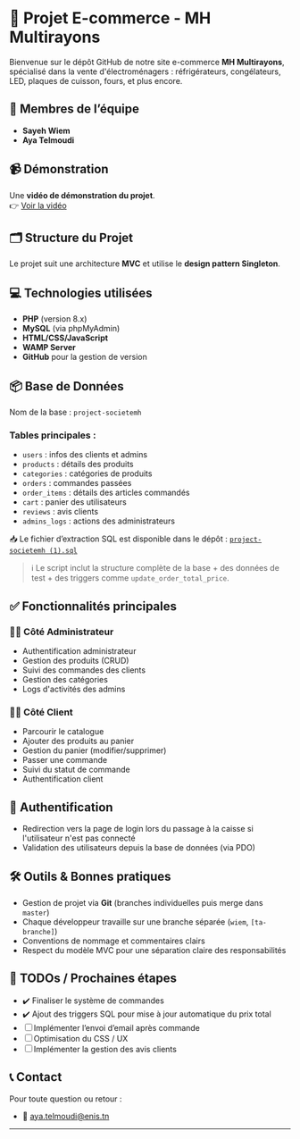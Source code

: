 # 🛒 Projet E-commerce - MH Multirayons

Bienvenue sur le dépôt GitHub de notre site e-commerce **MH Multirayons**, spécialisé dans la vente d'électroménagers : réfrigérateurs, congélateurs, LED, plaques de cuisson, fours, et plus encore.

## 👥 Membres de l’équipe

- **Sayeh Wiem**
- **Aya Telmoudi**

## 📹 Démonstration

Une **vidéo de démonstration du projet**.  
👉 [Voir la vidéo](https://drive.google.com/file/d/1TYD_i2s6OmA-DoGxmwHc9e68P7wXjM6P/view?usp=drive_link)

## 🗂️ Structure du Projet

Le projet suit une architecture **MVC** et utilise le **design pattern Singleton**.


## 💻 Technologies utilisées

- **PHP** (version 8.x)
- **MySQL** (via phpMyAdmin)
- **HTML/CSS/JavaScript**
- **WAMP Server**
- **GitHub** pour la gestion de version

## 📦 Base de Données

Nom de la base : `project-societemh`

### Tables principales :

- `users` : infos des clients et admins
- `products` : détails des produits
- `categories` : catégories de produits
- `orders` : commandes passées
- `order_items` : détails des articles commandés
- `cart` : panier des utilisateurs
- `reviews` : avis clients
- `admins_logs` : actions des administrateurs

📥 Le fichier d’extraction SQL est disponible dans le dépôt : [`project-societemh (1).sql`](./project-societemh%20(1).sql)

> ℹ️ Le script inclut la structure complète de la base + des données de test + des triggers comme `update_order_total_price`.

## ✅ Fonctionnalités principales

### 👨‍💻 Côté Administrateur
- Authentification administrateur
- Gestion des produits (CRUD)
- Suivi des commandes des clients
- Gestion des catégories
- Logs d'activités des admins

### 🧑‍💼 Côté Client
- Parcourir le catalogue
- Ajouter des produits au panier
- Gestion du panier (modifier/supprimer)
- Passer une commande
- Suivi du statut de commande
- Authentification client

## 🔐 Authentification
- Redirection vers la page de login lors du passage à la caisse si l'utilisateur n'est pas connecté
- Validation des utilisateurs depuis la base de données (via PDO)

## 🛠️ Outils & Bonnes pratiques

- Gestion de projet via **Git** (branches individuelles puis merge dans `master`)
- Chaque développeur travaille sur une branche séparée (`wiem`, `[ta-branche]`)
- Conventions de nommage et commentaires clairs
- Respect du modèle MVC pour une séparation claire des responsabilités

## 📌 TODOs / Prochaines étapes

- ✔️ Finaliser le système de commandes
- ✔️ Ajout des triggers SQL pour mise à jour automatique du prix total
- ☐ Implémenter l’envoi d’email après commande
- ☐ Optimisation du CSS / UX
- ☐ Implémenter la gestion des avis clients


## 📞 Contact

Pour toute question ou retour :

- 📧 [aya.telmoudi@enis.tn](mailto:votre.email@example.com)

---

